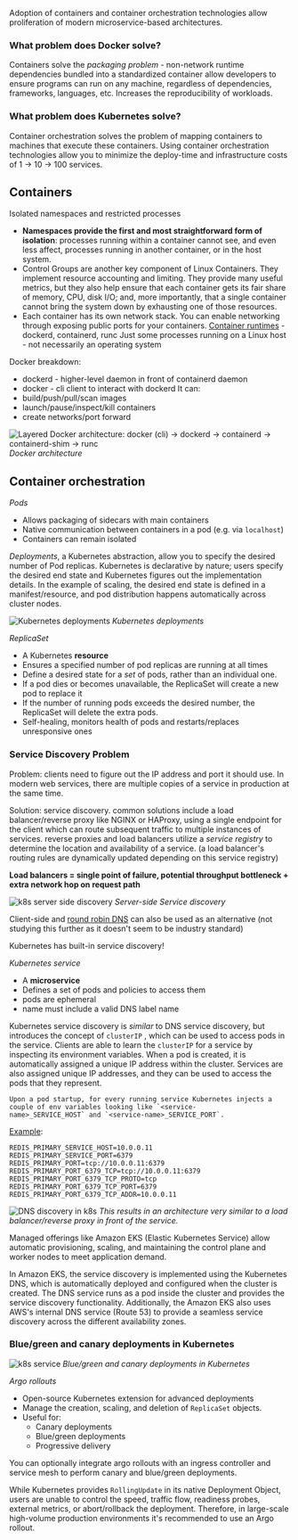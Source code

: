 
Adoption of containers and container orchestration technologies allow proliferation of modern microservice-based architectures.

### What problem does Docker solve?

Containers solve the *packaging problem* - non-network runtime dependencies bundled into a standardized container allow developers to ensure programs can run on any machine, regardless of dependencies, frameworks, languages, etc. Increases the reproducibility of workloads.

### What problem does Kubernetes solve?

Container orchestration solves the problem of mapping containers to machines that execute these containers. Using container orchestration technologies allow you to minimize the deploy-time and infrastructure costs of 1 -> 10 -> 100 services. 

## Containers

Isolated namespaces and restricted processes
- **Namespaces provide the first and most straightforward form of isolation**: processes running within a container cannot see, and even less affect, processes running in another container, or in the host system.
- Control Groups are another key component of Linux Containers. They implement resource accounting and limiting. They provide many useful metrics, but they also help ensure that each container gets its fair share of memory, CPU, disk I/O; and, more importantly, that a single container cannot bring the system down by exhausting one of those resources.
- Each container has its own network stack. You can enable networking through exposing public ports for your containers. 
[Container runtimes](https://iximiuz.com/en/posts/implementing-container-runtime-shim/?z=100) - dockerd, containerd, runc
Just some processes running on a Linux host - not necessarily an operating system

Docker breakdown:
- dockerd - higher-level daemon in front of containerd daemon
- docker - cli client to interact with dockerd
It can:
- build/push/pull/scan images
- launch/pause/inspect/kill containers
- create networks/port forward

![Layered Docker architecture: docker (cli) -> dockerd -> containerd -> containerd-shim -> runc](https://iximiuz.com/journey-from-containerization-to-orchestration-and-beyond/docker-containerd-runc-2000-opt.png)
*Docker architecture*

## Container orchestration

*Pods*
- Allows packaging of sidecars with main containers
- Native communication between containers in a pod (e.g. via `localhost`)
- Containers can remain isolated

*Deployments*, a Kubernetes abstraction, allow you to specify the desired number of Pod replicas. Kubernetes is declarative by nature; users specify the desired end state and Kubernetes figures out the implementation details. In the example of scaling, the desired end state is defined in a manifest/resource, and pod distribution happens automatically across cluster nodes.

![Kubernetes deployments](https://iximiuz.com/kubernetes-vs-virtual-machines/deployment-2000-opt.png)
*Kubernetes deployments*

*ReplicaSet*
- A Kubernetes **resource**
- Ensures a specified number of pod replicas are running at all times
- Define a desired state for a *set* of pods, rather than an individual one.
- If a pod dies or becomes unavailable, the ReplicaSet will create a new pod to replace it
- If the number of running pods exceeds the desired number, the ReplicaSet will delete the extra pods.
- Self-healing, monitors health of pods and restarts/replaces unresponsive ones

### Service Discovery Problem

Problem: clients need to figure out the IP address and port it should use. In modern web services, there are multiple copies of a service in production at the same time.

Solution: service discovery. common solutions include a load balancer/reverse proxy like NGINX or HAProxy, using a single endpoint for the client which can route subsequent traffic to multiple instances of services. reverse proxies and load balancers utilize a *service registry* to determine the location and availability of a service. (a load balancer's routing rules are dynamically updated depending on this service registry)

**Load balancers = single point of failure, potential throughput bottleneck + extra network hop on request path**

![k8s server side discovery](https://iximiuz.com/service-discovery-in-kubernetes/server-side-service-discovery-4000-opt.png)
*Server-side Service discovery*

Client-side and [round robin DNS](https://en.wikipedia.org/wiki/Round-robin_DNS) can also be used as an alternative (not studying this further as it doesn't seem to be industry standard)

Kubernetes has built-in service discovery! 

*Kubernetes service*
- A **microservice**
- Defines a set of pods and policies to access them
- pods are ephemeral
- name must include a valid DNS label name

Kubernetes service discovery is *similar* to DNS service discovery, but introduces the concept of `clusterIP` , which can be used to access pods in the service. Clients are able to learn the `clusterIP` for a service by inspecting its environment variables. When a pod is created, it is automatically assigned a unique IP address within the cluster. Services are also assigned unique IP addresses, and they can be used to access the pods that they represent.

```
Upon a pod startup, for every running service Kubernetes injects a couple of env variables looking like `<service-name>_SERVICE_HOST` and `<service-name>_SERVICE_PORT`.
```

[Example](https://kubernetes.io/docs/concepts/services-networking/service/#environment-variables):

```
REDIS_PRIMARY_SERVICE_HOST=10.0.0.11
REDIS_PRIMARY_SERVICE_PORT=6379
REDIS_PRIMARY_PORT=tcp://10.0.0.11:6379
REDIS_PRIMARY_PORT_6379_TCP=tcp://10.0.0.11:6379
REDIS_PRIMARY_PORT_6379_TCP_PROTO=tcp
REDIS_PRIMARY_PORT_6379_TCP_PORT=6379
REDIS_PRIMARY_PORT_6379_TCP_ADDR=10.0.0.11
```

![DNS discovery in k8s](https://iximiuz.com/service-discovery-in-kubernetes/kube-logical-service-discovery-4000-opt.png)
*This results in an architecture very similar to a load balancer/reverse proxy in front of the service.*

Managed offerings like Amazon EKS (Elastic Kubernetes Service) allow automatic provisioning, scaling, and maintaining the control plane and worker nodes to meet application demand.

In Amazon EKS, the service discovery is implemented using the Kubernetes DNS, which is automatically deployed and configured when the cluster is created. The DNS service runs as a pod inside the cluster and provides the service discovery functionality. Additionally, the Amazon EKS also uses AWS's internal DNS service (Route 53) to provide a seamless service discovery across the different availability zones.

### Blue/green and canary deployments in Kubernetes


![k8s service](https://iximiuz.com/kubernetes-vs-virtual-machines/canary-2000-opt.png)
*Blue/green and canary deployments in Kubernetes*

*Argo rollouts*
- Open-source Kubernetes extension for advanced deployments
- Manage the creation, scaling, and deletion of `ReplicaSet` objects.
- Useful for:
	- Canary deployments
	- Blue/green deployments
	- Progressive delivery

You can optionally integrate argo rollouts with an ingress controller and service mesh to perform canary and blue/green deployments. 

While Kubernetes provides `RollingUpdate` in its native Deployment Object, users are unable to control the speed, traffic flow, readiness probes, external metrics, or abort/rollback the deployment. Therefore, in large-scale high-volume production environments it's recommended to use an Argo rollout. 

